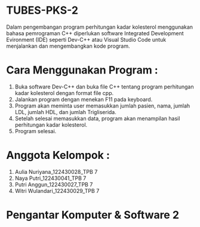 # TUBES-PKS-2
Dalam pengembangan program perhitungan kadar kolesterol menggunakan bahasa pemrograman C++ diperlukan software Integrated Development Evironment (IDE) seperti Dev-C++ atau Visual Studio Code untuk menjalankan dan mengembangkan kode program.
# Cara Menggunakan Program :
1. Buka software Dev-C++ dan buka file C++ tentang program 
perhitungan kadar kolesterol dengan format file cpp.
2. Jalankan program dengan menekan F11 pada keyboard.
3. Program akan meminta user memasukkan jumlah pasien, nama, jumlah 
LDL, jumlah HDL, dan jumlah Trigliserida.
4. Setelah selesai memasukkan data, program akan menampilan hasil 
perhitungan kadar kolesterol.
5. Program selesai.
# Anggota Kelompok :
1. Aulia Nuriyana_122430028_TPB 7
2. Naya Putri_122430041_TPB 7
3. Putri Anggun_122430027_TPB 7
4. Witri Wulandari_122430029_TPB 7
# Pengantar Komputer & Software 2
